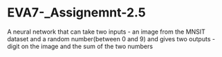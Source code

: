 # EVA7-_Assignemnt-2.5
A neural network that can take two inputs - an image from the MNSIT dataset and a random number(between 0 and 9) and gives two outputs - digit on the image and the sum of the two numbers
